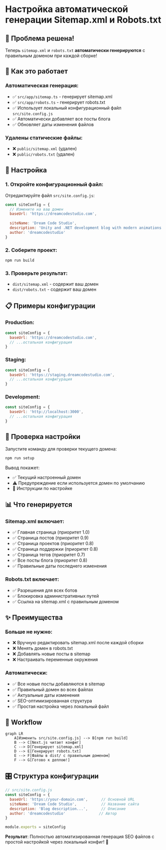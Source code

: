 # Настройка автоматической генерации Sitemap.xml и Robots.txt

## 🎯 Проблема решена!

Теперь `sitemap.xml` и `robots.txt` **автоматически генерируются** с правильным доменом при каждой сборке!

## 🔧 Как это работает

### Автоматическая генерация:
- ✅ `src/app/sitemap.ts` - генерирует sitemap.xml
- ✅ `src/app/robots.ts` - генерирует robots.txt  
- ✅ Использует локальный конфигурационный файл `src/site.config.js`
- ✅ Автоматически добавляет все посты блога
- ✅ Обновляет даты изменения файлов

### Удалены статические файлы:
- ❌ `public/sitemap.xml` (удален)
- ❌ `public/robots.txt` (удален)

## 🚀 Настройка

### 1. Откройте конфигурационный файл:
Отредактируйте файл `src/site.config.js`:

```javascript
const siteConfig = {
  // Измените на ваш домен
  baseUrl: 'https://dreamcodestudio.com',
  
  siteName: 'Dream Code Studio',
  description: 'Unity and .NET development blog with modern animations',
  author: 'dreamcodestudio'
}
```

### 2. Соберите проект:
```bash
npm run build
```

### 3. Проверьте результат:
- `dist/sitemap.xml` - содержит ваш домен
- `dist/robots.txt` - содержит ваш домен

## 📋 Примеры конфигурации

### Production:
```javascript
const siteConfig = {
  baseUrl: 'https://dreamcodestudio.com',
  // ...остальная конфигурация
}
```

### Staging:
```javascript
const siteConfig = {
  baseUrl: 'https://staging.dreamcodestudio.com',
  // ...остальная конфигурация  
}
```

### Development:
```javascript
const siteConfig = {
  baseUrl: 'http://localhost:3000',
  // ...остальная конфигурация
}
```

## 🔧 Проверка настройки

Запустите команду для проверки текущего домена:
```bash
npm run setup
```

Вывод покажет:
- ✅ Текущий настроенный домен
- ⚠️ Предупреждение если используется домен по умолчанию
- 📝 Инструкции по настройке

## 📊 Что генерируется

### Sitemap.xml включает:
- ✅ Главная страница (приоритет 1.0)
- ✅ Страница постов (приоритет 0.9)
- ✅ Страница проектов (приоритет 0.8)
- ✅ Страница поддержки (приоритет 0.8)
- ✅ Страница тегов (приоритет 0.7)
- ✅ Все посты блога (приоритет 0.8)
- ✅ Правильные даты последнего изменения

### Robots.txt включает:
- ✅ Разрешения для всех ботов
- ✅ Блокировка административных путей
- ✅ Ссылка на sitemap.xml с правильным доменом

## ✨ Преимущества

### Больше не нужно:
- ❌ Вручную редактировать sitemap.xml после каждой сборки
- ❌ Менять домен в robots.txt
- ❌ Добавлять новые посты в sitemap
- ❌ Настраивать переменные окружения

### Автоматически:
- ✅ Все новые посты добавляются в sitemap
- ✅ Правильный домен во всех файлах
- ✅ Актуальные даты изменения
- ✅ SEO-оптимизированная структура
- ✅ Простая настройка через локальный файл

## 🔄 Workflow

```mermaid
graph LR
    A[Изменить src/site.config.js] --> B[npm run build]
    B --> C[Next.js читает конфиг]
    C --> D[Генерирует sitemap.xml]
    D --> E[Генерирует robots.txt]
    E --> F[Файлы в dist/ с правильным доменом]
    F --> G[Готово к деплою!]
```

## 🎛️ Структура конфигурации

```javascript
// src/site.config.js
const siteConfig = {
  baseUrl: 'https://your-domain.com',      // Основной URL
  siteName: 'Dream Code Studio',           // Название сайта
  description: 'Blog description...',      // Описание
  author: 'dreamcodestudio'               // Автор
}

module.exports = siteConfig
```

**Результат**: Полностью автоматизированная генерация SEO файлов с простой настройкой через локальный конфиг! 🎉 